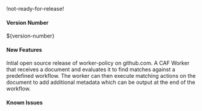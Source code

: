 !not-ready-for-release!

#### Version Number
${version-number}

#### New Features
Intial open source release of worker-policy on github.com. A CAF Worker that receives a document and evaluates it to find matches against a predefined workflow. The worker can then execute matching actions on the document to add additional metadata which can be output at the end of the workflow.

#### Known Issues
